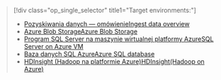 > [!div class="op_single_selector" title1="Target environments:"]
> * [<span data-ttu-id="8d30b-101">Pozyskiwania danych — omówienie</span><span class="sxs-lookup"><span data-stu-id="8d30b-101">Ingest data overview</span></span>](../articles/machine-learning/machine-learning-data-science-ingest-data.md)
> * [<span data-ttu-id="8d30b-102">Azure Blob Storage</span><span class="sxs-lookup"><span data-stu-id="8d30b-102">Azure Blob Storage</span></span>](../articles/machine-learning/machine-learning-data-science-move-azure-blob.md)
> * [<span data-ttu-id="8d30b-103">Program SQL Server na maszynie wirtualnej platformy Azure</span><span class="sxs-lookup"><span data-stu-id="8d30b-103">SQL Server on Azure VM</span></span>](../articles/machine-learning/machine-learning-data-science-move-sql-server-virtual-machine.md)
> * [<span data-ttu-id="8d30b-104">Baza danych SQL Azure</span><span class="sxs-lookup"><span data-stu-id="8d30b-104">Azure SQL database</span></span>](../articles/machine-learning/machine-learning-data-science-move-sql-azure.md)
> * [<span data-ttu-id="8d30b-105">HDInsight (Hadoop na platformie Azure)</span><span class="sxs-lookup"><span data-stu-id="8d30b-105">HDInsight(Hadoop on Azure)</span></span>](../articles/machine-learning/machine-learning-data-science-move-hive-tables.md)
> 
> 

